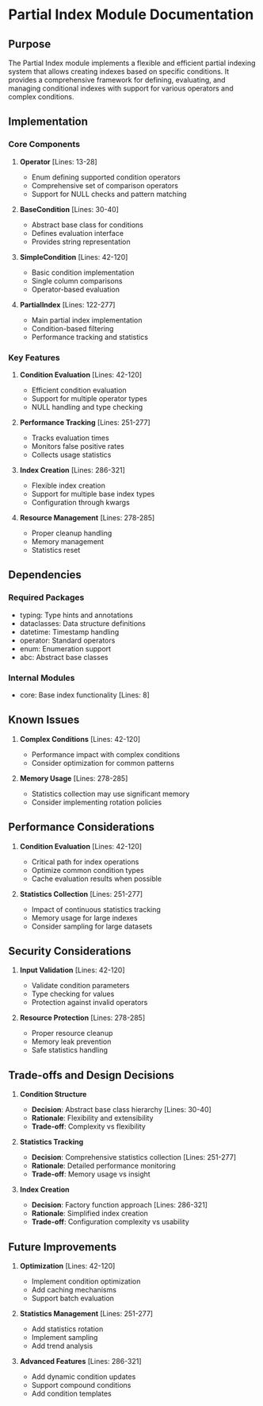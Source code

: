 # Partial Index Module Documentation

## Purpose

The Partial Index module implements a flexible and efficient partial indexing system that allows creating indexes based on specific conditions. It provides a comprehensive framework for defining, evaluating, and managing conditional indexes with support for various operators and complex conditions.

## Implementation

### Core Components

1. **Operator** [Lines: 13-28]

   - Enum defining supported condition operators
   - Comprehensive set of comparison operators
   - Support for NULL checks and pattern matching

2. **BaseCondition** [Lines: 30-40]

   - Abstract base class for conditions
   - Defines evaluation interface
   - Provides string representation

3. **SimpleCondition** [Lines: 42-120]

   - Basic condition implementation
   - Single column comparisons
   - Operator-based evaluation

4. **PartialIndex** [Lines: 122-277]
   - Main partial index implementation
   - Condition-based filtering
   - Performance tracking and statistics

### Key Features

1. **Condition Evaluation** [Lines: 42-120]

   - Efficient condition evaluation
   - Support for multiple operator types
   - NULL handling and type checking

2. **Performance Tracking** [Lines: 251-277]

   - Tracks evaluation times
   - Monitors false positive rates
   - Collects usage statistics

3. **Index Creation** [Lines: 286-321]

   - Flexible index creation
   - Support for multiple base index types
   - Configuration through kwargs

4. **Resource Management** [Lines: 278-285]
   - Proper cleanup handling
   - Memory management
   - Statistics reset

## Dependencies

### Required Packages

- typing: Type hints and annotations
- dataclasses: Data structure definitions
- datetime: Timestamp handling
- operator: Standard operators
- enum: Enumeration support
- abc: Abstract base classes

### Internal Modules

- core: Base index functionality [Lines: 8]

## Known Issues

1. **Complex Conditions** [Lines: 42-120]

   - Performance impact with complex conditions
   - Consider optimization for common patterns

2. **Memory Usage** [Lines: 278-285]
   - Statistics collection may use significant memory
   - Consider implementing rotation policies

## Performance Considerations

1. **Condition Evaluation** [Lines: 42-120]

   - Critical path for index operations
   - Optimize common condition types
   - Cache evaluation results when possible

2. **Statistics Collection** [Lines: 251-277]
   - Impact of continuous statistics tracking
   - Memory usage for large indexes
   - Consider sampling for large datasets

## Security Considerations

1. **Input Validation** [Lines: 42-120]

   - Validate condition parameters
   - Type checking for values
   - Protection against invalid operators

2. **Resource Protection** [Lines: 278-285]
   - Proper resource cleanup
   - Memory leak prevention
   - Safe statistics handling

## Trade-offs and Design Decisions

1. **Condition Structure**

   - **Decision**: Abstract base class hierarchy [Lines: 30-40]
   - **Rationale**: Flexibility and extensibility
   - **Trade-off**: Complexity vs flexibility

2. **Statistics Tracking**

   - **Decision**: Comprehensive statistics collection [Lines: 251-277]
   - **Rationale**: Detailed performance monitoring
   - **Trade-off**: Memory usage vs insight

3. **Index Creation**
   - **Decision**: Factory function approach [Lines: 286-321]
   - **Rationale**: Simplified index creation
   - **Trade-off**: Configuration complexity vs usability

## Future Improvements

1. **Optimization** [Lines: 42-120]

   - Implement condition optimization
   - Add caching mechanisms
   - Support batch evaluation

2. **Statistics Management** [Lines: 251-277]

   - Add statistics rotation
   - Implement sampling
   - Add trend analysis

3. **Advanced Features** [Lines: 286-321]
   - Add dynamic condition updates
   - Support compound conditions
   - Add condition templates
